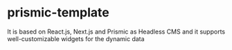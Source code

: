 # prismic-template
It is based on React.js, Next.js and Prismic as Headless CMS and it supports well-customizable widgets for the dynamic data
